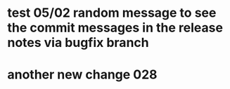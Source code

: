 # test 05/02 random message to see the commit messages in the release notes via bugfix branch


# another new change 028